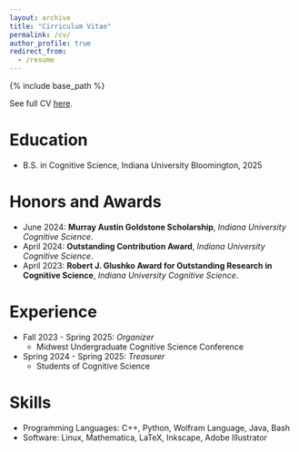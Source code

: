 ```yaml
---
layout: archive
title: "Cirriculum Vitae"
permalink: /cv/
author_profile: true
redirect_from:
  - /resume
---
```


{% include base_path %}

See full CV [here](http://ThomasGaul.github.io/files/CV.pdf).

Education
======
* B.S. in Cognitive Science, Indiana University Bloomington, 2025

Honors and Awards
======
* June 2024: **Murray Austin Goldstone Scholarship**, *Indiana University Cognitive Science*.
* April 2024: **Outstanding Contribution Award**, *Indiana University Cognitive Science*.
* April 2023: **Robert J. Glushko Award for Outstanding Research in Cognitive Science**, *Indiana University Cognitive Science*.
 
Experience
======
* Fall 2023 - Spring 2025: *Organizer*
    * Midwest Undergraduate Cognitive Science Conference
* Spring 2024 - Spring 2025: *Treasurer*
    * Students of Cognitive Science

Skills
======
* Programming Languages: C++, Python, Wolfram Language, Java, Bash
* Software: Linux, Mathematica, LaTeX, Inkscape, Adobe Illustrator

